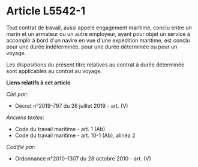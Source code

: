 # Article L5542-1

Tout contrat de travail, aussi appelé engagement maritime, conclu entre un marin et un armateur ou un autre employeur, ayant
pour objet un service à accomplir à bord d'un navire en vue d'une expédition maritime, est conclu pour une durée
indéterminée, pour une durée déterminée ou pour un voyage.

Les dispositions du présent titre relatives au contrat à durée déterminée sont applicables au contrat au voyage.

**Liens relatifs à cet article**

_Cité par_:

  - Décret n°2019-797 du 26 juillet 2019 - art. (V)

_Anciens textes_:

  - Code du travail maritime - art. 1 (Ab)
  - Code du travail maritime - art. 10-1 (Ab), alinéa 2

_Codifié par_:

  - Ordonnance n°2010-1307 du 28 octobre 2010 - art. (V)
